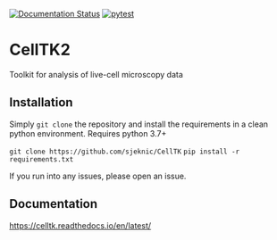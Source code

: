 [![Documentation Status](https://readthedocs.org/projects/celltk/badge/?version=latest)](https://celltk.readthedocs.io/en/latest/?badge=latest)
[![pytest](https://github.com/sjeknic/CellTK/actions/workflows/main.yml/badge.svg)](https://github.com/sjeknic/CellTK/actions/workflows/main.yml)


# CellTK2
Toolkit for analysis of live-cell microscopy data

## Installation

Simply `git clone` the repository and install the requirements in a clean python environment.
Requires python 3.7+

`git clone https://github.com/sjeknic/CellTK`
`pip install -r requirements.txt`  

If you run into any issues, please open an issue.

## Documentation
https://celltk.readthedocs.io/en/latest/